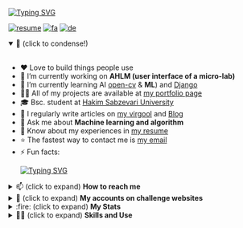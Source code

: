 <!-- # <img src="https://raw.githubusercontent.com/MartinHeinz/MartinHeinz/master/wave.gif" width="40px"> Hi, I’m Rahmat! -->

[![Typing SVG](https://readme-typing-svg.demolab.com?font=Fira+Code&size=36&pause=1000&color=34F500&vCenter=true&width=435&height=45&lines=%F0%9F%91%8B+Hi%2C+I'm+Rahmat!+;I+love+AI+%E2%9D%A4%EF%B8%8F;Junior+Back-end+dev.;Always+learning+%F0%9F%A4%96)](https://git.io/typing-svg)

[![resume](https://img.shields.io/badge/download-resume-blue.svg)](https://github.com/EnAnsari/EnAnsari/releases/download/0/ansari-resume.pdf)
[![fa](https://img.shields.io/badge/language-Persian-red.svg)](https://github.com/EnAnsari/EnAnsari/blob/main/other-lang/README-FA.md)
[![de](https://img.shields.io/badge/language-Deutsch-yellow.svg)](https://github.com/EnAnsari/EnAnsari/blob/main/other-lang/README-DE.md)

<!--
<a href="https://www.instagram.com/abhisheknaiidu/">
  <img alt="Rahmat's Instagram" width="22px" src="https://raw.githubusercontent.com/hussainweb/hussainweb/main/icons/instagram.png" /></a>
![](https://visitor-badge.glitch.me/badge?page_id=enansari.enansari) -->
<!--
<a href="https://twitter.com/enansari0">
  <img alt="Rahmat | Twitter" width="22px" src="https://raw.githubusercontent.com/peterthehan/peterthehan/master/assets/twitter.svg" /></a>
<a href="https://www.linkedin.com/in/enansari/">
  <img alt="Rahmat's LinkedIN" width="22px" src="https://raw.githubusercontent.com/peterthehan/peterthehan/master/assets/linkedin.svg" /></a>
-->


<details open><summary>👀 (click to condense!)</summary><br>
  
<!-- 👀 I’m interested in mathematics -->
<ul>
  <li>❤️ Love to build things people use</li>
  <li>🔭 I’m currently working on <strong>AHLM (user interface of a micro-lab)</strong></li>
  <li>🌱 I’m currently learning AI <a href='https://github.com/opencv'>open-cv</a> & <strong>ML</strong>) and <a href='https://github.com/django'>Django</a></li>
  <li>👨‍💻 All of my projects are available at <a href='https://github.com/EnAnsari/EnAnsari/blob/main/portfolio.md'>my portfolio page</a></li>
  <li>🎓 Bsc. student at <a href='https://github.com/EnAnsari/EnAnsari/blob/main/list-of-hsu.md'>Hakim Sabzevari University</a></li>
  <li>📝 I regularly write articles on <a href='https://virgool.io/@EnAnsari'>my virgool</a> and <a href='https://enansari.blog.ir/'>Blog</a></li>
  <li>💬 Ask me about <strong>Machine learning and algorithm</strong></li>
  <li>📄 Know about my experiences in <a href='https://github.com/EnAnsari/EnAnsari/releases/download/0/ansari-resume.pdf'>my resume</a></li>
  <li>⭐ The fastest way to contact me is <a href="mailto:Rahmat2022a@gmail.com">my email</a></li>
  <li>⚡ Fun facts:<p><a href="https://git.io/typing-svg"><img src="https://readme-typing-svg.demolab.com?font=Fira+Code&size=15&duration=3000&pause=1500&vCenter=true&width=600&height=18&lines=HSU+is+not+a+university+%F0%9F%AB%A4;One+day%2C+Machine+Learning+goes+to+the+cafe%2C;the+barista+asks+her%2C+%22What+do+you+drink%3F%22;He+says+that+he+drinks+everything+else+%F0%9F%A4%A3" alt="Typing SVG" /></a></p></li>
</ul>

</details>
<!-- <a href="https://discord.gg/XTW52Kt">
  <img alt="Rahmat's Discord" width="22px" src="https://raw.githubusercontent.com/peterthehan/peterthehan/master/assets/discord.svg" /></a> -->
  
<details><summary>📫 (click to expand) <strong>How to reach me</strong></summary>
  <ul style="list-style: none;">
    <li>
<p>
<a href="https://twitter.com/enansari0" target="blank"><img align="center" src="https://raw.githubusercontent.com/rahuldkjain/github-profile-readme-generator/master/src/images/icons/Social/twitter.svg" alt="enansari0" height="30" width="40" /></a>
<a href="https://linkedin.com/in/enansari" target="blank"><img align="center" src="https://raw.githubusercontent.com/rahuldkjain/github-profile-readme-generator/master/src/images/icons/Social/linked-in-alt.svg" alt="enansari" height="30" width="40" /></a>
<a href="https://stackoverflow.com/users/19568559" target="blank"><img align="center" src="https://raw.githubusercontent.com/rahuldkjain/github-profile-readme-generator/master/src/images/icons/Social/stack-overflow.svg" alt="19568559" height="30" width="40" /></a>
<a href="https://kaggle.com/enansari" target="blank"><img align="center" src="https://raw.githubusercontent.com/rahuldkjain/github-profile-readme-generator/master/src/images/icons/Social/kaggle.svg" alt="enansari" height="30" width="40" /></a>
<a href="https://fb.com/enansari0" target="blank"><img align="center" src="https://raw.githubusercontent.com/rahuldkjain/github-profile-readme-generator/master/src/images/icons/Social/facebook.svg" alt="enansari0" height="30" width="40" /></a>
<a href="https://instagram.com/en.r.ansari" target="blank"><img align="center" src="https://raw.githubusercontent.com/rahuldkjain/github-profile-readme-generator/master/src/images/icons/Social/instagram.svg" alt="en.r.ansari" height="30" width="40" /></a>
<a href="https://medium.com/@enansari" target="blank"><img align="center" src="https://raw.githubusercontent.com/rahuldkjain/github-profile-readme-generator/master/src/images/icons/Social/medium.svg" alt="@enansari" height="30" width="40" /></a>
<a href="https://www.youtube.com/c/enansari" target="blank"><img align="center" src="https://raw.githubusercontent.com/rahuldkjain/github-profile-readme-generator/master/src/images/icons/Social/youtube.svg" alt="enansari" height="30" width="40" /></a>
<a href="https://www.codechef.com/users/enansari" target="blank"><img align="center" src="https://cdn.jsdelivr.net/npm/simple-icons@3.1.0/icons/codechef.svg" alt="enansari" height="30" width="40" /></a>
<a href="https://www.hackerrank.com/enansari" target="blank"><img align="center" src="https://raw.githubusercontent.com/rahuldkjain/github-profile-readme-generator/master/src/images/icons/Social/hackerrank.svg" alt="enansari" height="30" width="40" /></a>
<a href="https://codeforces.com/profile/enansari" target="blank"><img align="center" src="https://raw.githubusercontent.com/rahuldkjain/github-profile-readme-generator/master/src/images/icons/Social/codeforces.svg" alt="enansari" height="30" width="40" /></a>
<a href="https://www.leetcode.com/enansari" target="blank"><img align="center" src="https://raw.githubusercontent.com/rahuldkjain/github-profile-readme-generator/master/src/images/icons/Social/leet-code.svg" alt="enansari" height="30" width="40" /></a>
<a href="https://www.hackerearth.com/@enansari" target="blank"><img align="center" src="https://raw.githubusercontent.com/rahuldkjain/github-profile-readme-generator/master/src/images/icons/Social/hackerearth.svg" alt="@enansari" height="30" width="40" /></a>
<a href="https://auth.geeksforgeeks.org/user/enansari" target="blank"><img align="center" src="https://raw.githubusercontent.com/rahuldkjain/github-profile-readme-generator/master/src/images/icons/Social/geeks-for-geeks.svg" alt="enansari" height="30" width="40" /></a>
<a href="https://www.topcoder.com/members/enansari" target="blank"><img align="center" src="https://raw.githubusercontent.com/rahuldkjain/github-profile-readme-generator/master/src/images/icons/Social/topcoder.svg" alt="enansari" height="30" width="40" /></a>
<a href="https://discord.gg/1001469015350329414" target="blank"><img align="center" src="https://raw.githubusercontent.com/rahuldkjain/github-profile-readme-generator/master/src/images/icons/Social/discord.svg" alt="1001469015350329414" height="30" width="40" /></a>
</p>
    </li>
    <li>
<div id="badges">
  <a href="https://t.me/EnAnsari">
    <img src="https://img.shields.io/badge/Telegram:%20@EnAnsari-blue?style=for-the-badge&logo=telegram&logoColor=white" alt="Telegram Badge"/></a>
  <a href="https://gitlab.com/EnAnsari">
    <img src="https://img.shields.io/badge/gitlab-yellow?style=for-the-badge&logo=gitlab&logoColor=white" alt="gitlab Badge"/></a>
  <a href="https://bitbucket.org/enansari/">
    <img src="https://img.shields.io/badge/bitbucket-blue?style=for-the-badge&logo=bitbucket&logoColor=white" alt="bitbucket Badge"/></a>
  <a href="https://www.reddit.com/user/EnAnsari">
    <img src="https://img.shields.io/badge/reddit-red?style=for-the-badge&logo=reddit&logoColor=white" alt="reddit Badge"/></a>
  <a href="https://join.skype.com/invite/IKXNXJE5Wa0z">
    <img src="https://img.shields.io/badge/Skype-blue?style=for-the-badge&logo=skype&logoColor=white" alt="Skype Badge"/></a>
  <a href="https://www.twitch.tv/enansari">
    <img src="https://img.shields.io/badge/twitch-purple?style=for-the-badge&logo=twitch&logoColor=white" alt="twitch Badge"/></a>
  <a href="https://www.quora.com/profile/EnAnsari">
    <img src="https://img.shields.io/badge/quora-red?style=for-the-badge&logo=quora&logoColor=white" alt="Quora Badge"/></a>
  <a href="https://www.pinterest.com/EnAnsari/">
    <img src="https://img.shields.io/badge/pinterest-red?style=for-the-badge&logo=pinterest&logoColor=white" alt="pinterest Badge"/></a>
</div>
    </li>
    <li>
  <details><summary>📧 (click to expand) <strong>other Emails</strong> </summary>
    <ul>
      <li><a href='mailto:rahmatansari@hsu.ac.ir'>RahmatAnsari@hsu.ac.ir</a></li>
      <li><a href='mailto:EnAnsari0@yahoo.com'>EnAnsari0@yahoo.com</a></li>
      <li><a href='mailto:En.Ansari@outlook.com'>En.Ansari@outlook.com</a></li>
    </ul>
  </details>
      </li>
  </ul>
</details>
<details><summary>👾 (click to expand) <strong>My accounts on challenge websites</strong></summary>
  <br>
<div id="badges">
  <a href="https://quera.org/profile/EnAnsari">
    <img src="https://img.shields.io/badge/quera-blue?style=for-the-badge&logo=q&logoColor=white" alt="Quera Badge"/></a>
  <a href="https://codeforces.com/profile/EnAnsari">
    <img src="https://img.shields.io/badge/Codeforces-yellow?style=for-the-badge&logo=codeforces&logoColor=white" alt="Codeforces Badge"/></a>
  <a href="https://www.codechef.com/users/enansari">
    <img src="https://img.shields.io/badge/codechef-orange?style=for-the-badge&logo=codechef&logoColor=white" alt="codechef Badge"/></a>
  <a href="https://www.topcoder.com/members/enansari">
    <img src="https://img.shields.io/badge/topcoder-purple?style=for-the-badge&logo=topcoder&logoColor=white" alt="topcoder Badge"/></a>
  <a href="https://www.hackerearth.com/@EnAnsari">
    <img src="https://img.shields.io/badge/hackerearth-navy?style=for-the-badge&logo=hackerearth&logoColor=white" alt="hackerearth Badge"/></a>
  <a href="https://www.hackerrank.com/EnAnsari">
    <img src="https://img.shields.io/badge/hackerrank-green?style=for-the-badge&logo=hackerrank&logoColor=white" alt="hackerrank Badge"/></a>
  <a href="https://leetcode.com/EnAnsari/">
    <img src="https://img.shields.io/badge/leetcode-yellow?style=for-the-badge&logo=leetcode&logoColor=white" alt="leetcode Badge"/></a>
  <a href="https://www.spoj.com/users/enansari/">
    <img src="https://img.shields.io/badge/spoj-blue?style=for-the-badge&logo=spoj&logoColor=white" alt="spoj Badge"/></a>
  <a href="https://coderbyte.com/profile/EnAnsari">
    <img src="https://img.shields.io/badge/coderbyte-aqua?style=for-the-badge&logo=x&logoColor=white" alt="coderbyte Badge"/></a>
  <br>
  <a href="https://projecteuler.net/friends">
    <img src="https://img.shields.io/badge/My%20Key%20in%20Project%20Euler:-orange?style=for-the-badge&logo=projecteuler&logoColor=white" alt="project euler Badge"/></a>

```
1978636_d6UqNoksw41nPuVqKx7rw2JzhDf1B9Tl
```
</div>

</details>

<details><summary> :fire: (click to expand) <strong>My Stats</strong></summary>
<br>
  <div  align="center">
    
<!-- [![GitHub Streak](http://github-readme-streak-stats.herokuapp.com?user=EnAnsari&theme=dark&background=000000)](https://git.io/streak-stats)<br> -->
![Rahmat's github stats](https://github-readme-stats.vercel.app/api?username=enansari&show_icons=true&theme=gotham) <br> 
[![Top Langs](https://github-readme-stats.vercel.app/api/top-langs/?username=enansari&theme=gotham&layout=compact)](https://github.com/enansari/enansari)<br>
  </div>
</details>
<!-- copyright 2022, 2023 EnAnsari -->

<details><summary> 🤹‍♂️ (click to expand) <strong>Skills and Use</strong></summary>
  <ul>
    <li>
      <h5>Programming Languages</h5>
      <p>
        <a href="https://www.cprogramming.com/" target="_blank" rel="noreferrer"><img src="https://raw.githubusercontent.com/devicons/devicon/master/icons/c/c-original.svg" alt="c" width="40" height="40"/></a>
      <a href="https://www.w3schools.com/cpp/" target="_blank" rel="noreferrer"> <img src="https://raw.githubusercontent.com/devicons/devicon/master/icons/cplusplus/cplusplus-original.svg" alt="cplusplus" width="40" height="40"/> </a>
      <a href="https://www.python.org" target="_blank" rel="noreferrer"> <img src="https://raw.githubusercontent.com/devicons/devicon/master/icons/python/python-original.svg" alt="python" width="40" height="40"/> </a>
      <a href="https://developer.mozilla.org/en-US/docs/Web/JavaScript" target="_blank" rel="noreferrer"> <img src="https://raw.githubusercontent.com/devicons/devicon/master/icons/javascript/javascript-original.svg" alt="javascript" width="40" height="40"/> </a>
      <a href="https://golang.org" target="_blank" rel="noreferrer"> <img src="https://raw.githubusercontent.com/devicons/devicon/master/icons/go/go-original.svg" alt="go" width="40" height="40"/> </a>
      </p>
    </li>
    <li>
      <h5>Frontend Development</h5>
      <p>
        <a href="https://www.w3.org/html/" target="_blank" rel="noreferrer"> <img src="https://raw.githubusercontent.com/devicons/devicon/master/icons/html5/html5-original-wordmark.svg" alt="html5" width="40" height="40"/> </a>
        <a href="https://www.w3schools.com/css/" target="_blank" rel="noreferrer"> <img src="https://raw.githubusercontent.com/devicons/devicon/master/icons/css3/css3-original-wordmark.svg" alt="css3" width="40" height="40"/> </a>
        <a href="https://www.qt.io/" target="_blank" rel="noreferrer"> <img src="https://upload.wikimedia.org/wikipedia/commons/0/0b/Qt_logo_2016.svg" alt="qt" width="40" height="40"/> </a>
      </p>
    </li>
<!--     <li>
      <h5>Backend Development</h5>
      <p></p>
    </li> -->
<!--     <li>
      <h5>Mobile App Development</h5>
      <p></p>
    </li> -->
    <li>
      <h5>AI/ML</h5>
      <p>
        <a href="https://opencv.org/" target="_blank" rel="noreferrer"> <img src="https://www.vectorlogo.zone/logos/opencv/opencv-icon.svg" alt="opencv" width="40" height="40"/> </a>
        <a href="https://pandas.pydata.org/" target="_blank" rel="noreferrer"> <img src="https://raw.githubusercontent.com/devicons/devicon/2ae2a900d2f041da66e950e4d48052658d850630/icons/pandas/pandas-original.svg" alt="pandas" width="40" height="40"/> </a>
        <a href="https://www.tensorflow.org" target="_blank" rel="noreferrer"> <img src="https://www.vectorlogo.zone/logos/tensorflow/tensorflow-icon.svg" alt="tensorflow" width="40" height="40"/> </a>
        <a href="https://seaborn.pydata.org/" target="_blank" rel="noreferrer"> <img src="https://seaborn.pydata.org/_images/logo-mark-lightbg.svg" alt="seaborn" width="40" height="40"/> </a>
        <a href="https://scikit-learn.org/" target="_blank" rel="noreferrer"> <img src="https://upload.wikimedia.org/wikipedia/commons/0/05/Scikit_learn_logo_small.svg" alt="scikit_learn" width="40" height="40"/></a>
        <a href="https://pytorch.org/" target="_blank" rel="noreferrer"> <img src="https://www.vectorlogo.zone/logos/pytorch/pytorch-icon.svg" alt="pytorch" width="40" height="40"/> </a>
      </p>
    </li>
    <li>
      <h5>Database</h5>
      <p>
        <a href="https://www.postgresql.org" target="_blank" rel="noreferrer"> <img src="https://raw.githubusercontent.com/devicons/devicon/master/icons/postgresql/postgresql-original-wordmark.svg" alt="postgresql" width="40" height="40"/> </a>
        <a href="https://www.mysql.com/" target="_blank" rel="noreferrer"> <img src="https://raw.githubusercontent.com/devicons/devicon/master/icons/mysql/mysql-original-wordmark.svg" alt="mysql" width="40" height="40"/> </a>
        <a href="https://cassandra.apache.org/" target="_blank" rel="noreferrer"> <img src="https://www.vectorlogo.zone/logos/apache_cassandra/apache_cassandra-icon.svg" alt="cassandra" width="40" height="40"/> </a>
        <a href="https://www.sqlite.org/" target="_blank" rel="noreferrer"> <img src="https://www.vectorlogo.zone/logos/sqlite/sqlite-icon.svg" alt="sqlite" width="40" height="40"/> </a>
        <a href="https://www.microsoft.com/en-us/sql-server" target="_blank" rel="noreferrer"> <img src="https://www.svgrepo.com/show/303229/microsoft-sql-server-logo.svg" alt="mssql" width="40" height="40"/> </a>
      </p>
    </li>
<!--     <li>
      <h5>Data Visualization</h5>
      <p></p>
    </li> -->
    <li>
      <h5>Devops</h5>
      <p>
        <a href="https://www.docker.com/" target="_blank" rel="noreferrer"> <img src="https://raw.githubusercontent.com/devicons/devicon/master/icons/docker/docker-original-wordmark.svg" alt="docker" width="40" height="40"/> </a>
      </p>
    </li>
<!--     <li>
      <h5>Backend as a Service(BaaS)</h5>
      <p></p>
    </li> -->
    <li>
      <h5>Framework</h5>
      <p>
        <a href="https://www.djangoproject.com/" target="_blank" rel="noreferrer"> <img src="https://cdn.worldvectorlogo.com/logos/django.svg" alt="django" width="40" height="40"/> </a>
      </p>
    </li>
    <li>
      <h5>Testing</h5>
      <p>
        <a href="https://www.selenium.dev" target="_blank" rel="noreferrer"> <img src="https://raw.githubusercontent.com/detain/svg-logos/780f25886640cef088af994181646db2f6b1a3f8/svg/selenium-logo.svg" alt="selenium" width="40" height="40"/> </a>
      </p>
    </li>
    <li>
      <h5>Software</h5>
      <p>
        <a href="https://www.mathworks.com/" target="_blank" rel="noreferrer"> <img src="https://upload.wikimedia.org/wikipedia/commons/2/21/Matlab_Logo.png" alt="matlab" width="40" height="40"/> </a>
        <a href="https://postman.com" target="_blank" rel="noreferrer"> <img src="https://www.vectorlogo.zone/logos/getpostman/getpostman-icon.svg" alt="postman" width="40" height="40"/> </a>
        <a href="https://www.photoshop.com/en" target="_blank" rel="noreferrer"> <img src="https://raw.githubusercontent.com/devicons/devicon/master/icons/photoshop/photoshop-line.svg" alt="photoshop" width="40" height="40"/> </a>
      </p>
    </li>
    <li>
      <h5>Static Site Generators</h5>
      <p>
        <a href="https://jekyllrb.com/" target="_blank" rel="noreferrer"> <img src="https://www.vectorlogo.zone/logos/jekyllrb/jekyllrb-icon.svg" alt="jekyll" width="40" height="40"/>
        <a href="https://gohugo.io/" target="_blank" rel="noreferrer"> <img src="https://api.iconify.design/logos-hugo.svg" alt="hugo" width="40" height="40"/> </a>
      </p>
    </li>
<!--     <li>
      <h5>Game Engines</h5>
      <p></p>
    </li> -->
<!--     <li>
      <h5>Automation</h5>
      <p></p>
    </li> -->
    <li>
      <h5>Other</h5>
      <p>
        </a> <a href="https://www.linux.org/" target="_blank" rel="noreferrer"> <img src="https://raw.githubusercontent.com/devicons/devicon/master/icons/linux/linux-original.svg" alt="linux" width="40" height="40"/> </a>
        <a href="https://git-scm.com/" target="_blank" rel="noreferrer"> <img src="https://www.vectorlogo.zone/logos/git-scm/git-scm-icon.svg" alt="git" width="40" height="40"/> </a>
        <a href="https://www.arduino.cc/" target="_blank" rel="noreferrer"> <img src="https://cdn.worldvectorlogo.com/logos/arduino-1.svg" alt="arduino" width="40" height="40"/> </a>
      </p>
    </li>
  </ul>
</details>
